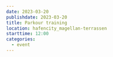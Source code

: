 ```yaml
---
date: 2023-03-20
publishdate: 2023-03-20
title: Parkour training
location: hafencity_magellan-terrassen
starttime: 12:00
categories:
  - event
---
```


